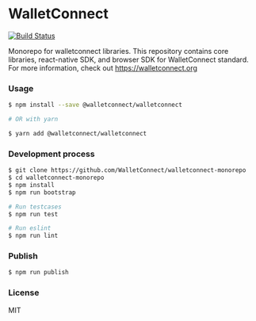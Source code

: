 # WalletConnect

[![Build Status](https://travis-ci.org/walletconnect/walletconnect-monorepo.svg?branch=master)](https://travis-ci.org/walletconnect/walletconnect-monorepo)

Monorepo for walletconnect libraries. This repository contains core libraries, react-native SDK, and browser SDK for WalletConnect standard. For more information, check out https://walletconnect.org

### Usage

```bash
$ npm install --save @walletconnect/walletconnect

# OR with yarn

$ yarn add @walletconnect/walletconnect
```

### Development process

```bash
$ git clone https://github.com/WalletConnect/walletconnect-monorepo
$ cd walletconnect-monorepo
$ npm install
$ npm run bootstrap

# Run testcases
$ npm run test

# Run eslint
$ npm run lint
```

### Publish

```bash
$ npm run publish
```

### License

MIT
